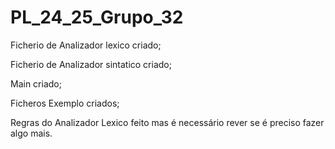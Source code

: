 # PL_24_25_Grupo_32

Ficherio de Analizador lexico criado;

Ficherio de Analizador sintatico criado;

Main criado;

Ficheros Exemplo criados;

Regras do Analizador Lexico feito mas é necessário rever se é preciso fazer algo mais.